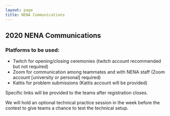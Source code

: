 ```yaml
---
layout: page
title: NENA Communications
---
```


## 2020 NENA Communications

<!-- #### NENA Official Site [http://nac.icpc.global](http://nac.icpc.global) -->

### Platforms to be used:

- Twitch for opening/closing ceremonies (twitch account recommended but not required)
- Zoom for communication among teammates and with NENA staff (Zoom account [university or personal] required)
- Kattis for problem submissions (Kattis account will be provided)

Specific links will be provided to the teams after registration closes.

We will hold an optional technical practice session in the week before the contest to give teams a chance to test the technical setup.
